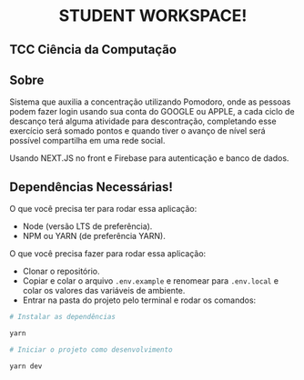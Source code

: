 <h1 align="center">STUDENT WORKSPACE!</h1>
<h2 align="left">TCC Ciência da Computação</h2>

## Sobre
Sistema que auxilia a concentração utilizando Pomodoro, onde as pessoas podem
fazer login usando sua conta do GOOGLE ou APPLE, a cada ciclo de descanço terá
alguma atividade para descontração, completando esse exercício será somado pontos
e quando tiver o avanço de nível será possível compartilha em uma rede social.

Usando NEXT.JS no front e Firebase para autenticação e banco de dados.

## Dependências Necessárias!
O que você precisa ter para rodar essa aplicação:
- Node (versão LTS de preferência).
- NPM ou YARN (de preferência YARN).

O que você precisa fazer para rodar essa aplicação:
- Clonar o repositório.
- Copiar e colar o arquivo `.env.example` e renomear para `.env.local` e colar os valores das variáveis de ambiente.
- Entrar na pasta do projeto pelo terminal e rodar os comandos:

```bash
# Instalar as dependências

yarn
```
```bash
# Iniciar o projeto como desenvolvimento

yarn dev
```

<!-- This is a [Next.js](https://nextjs.org/) project bootstrapped with [`create-next-app`](https://github.com/vercel/next.js/tree/canary/packages/create-next-app).

## Getting Started

First, run the development server:

```bash
npm run dev
# or
yarn dev
```

Open [http://localhost:3000](http://localhost:3000) with your browser to see the result.

You can start editing the page by modifying `pages/index.tsx`. The page auto-updates as you edit the file.

[API routes](https://nextjs.org/docs/api-routes/introduction) can be accessed on [http://localhost:3000/api/hello](http://localhost:3000/api/hello). This endpoint can be edited in `pages/api/hello.ts`.

The `pages/api` directory is mapped to `/api/*`. Files in this directory are treated as [API routes](https://nextjs.org/docs/api-routes/introduction) instead of React pages.

## Learn More

To learn more about Next.js, take a look at the following resources:

- [Next.js Documentation](https://nextjs.org/docs) - learn about Next.js features and API.
- [Learn Next.js](https://nextjs.org/learn) - an interactive Next.js tutorial.

You can check out [the Next.js GitHub repository](https://github.com/vercel/next.js/) - your feedback and contributions are welcome!

## Deploy on Vercel

The easiest way to deploy your Next.js app is to use the [Vercel Platform](https://vercel.com/new?utm_medium=default-template&filter=next.js&utm_source=create-next-app&utm_campaign=create-next-app-readme) from the creators of Next.js.

Check out our [Next.js deployment documentation](https://nextjs.org/docs/deployment) for more details. -->
